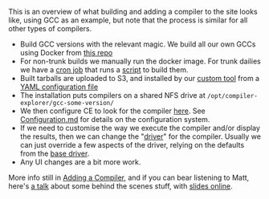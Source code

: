 This is an overview of what building and adding a compiler to the site looks like, using GCC as an example, but note
that the process is similar for all other types of compilers.

- Build GCC versions with the relevant magic. We build all our own GCCs using Docker from
  [this repo](https://github.com/compiler-explorer/gcc-builder)
- For non-trunk builds we manually run the docker image. For trunk dailies we have a
  [cron job](https://github.com/compiler-explorer/infra/blob/main/crontab.admin#L8) that runs a
  [script](https://github.com/compiler-explorer/infra/blob/main/admin-daily-builds.sh) to build them.
- Built tarballs are uploaded to S3, and installed by our
  [custom tool](https://github.com/compiler-explorer/infra/blob/main/bin/lib/ce_install.py) from a
  [YAML configuration file](https://github.com/compiler-explorer/infra/blob/main/bin/yaml/cpp.yaml)
- The installation puts compilers on a shared NFS drive at `/opt/compiler-explorer/gcc-some-version/`
- We then configure CE to look for the compiler
  [here](https://github.com/compiler-explorer/compiler-explorer/blob/main/etc/config/c%2B%2B.amazon.properties#L9).
  See [Configuration.md](Configuration.md) for details on the configuration system.
- If we need to customise the way we execute the compiler and/or display the results, then we can change the
  "[driver](https://github.com/compiler-explorer/compiler-explorer/tree/main/lib/compilers)" for the compiler. Usually
  we can just override a few aspects of the driver, relying on the defaults from the
  [base driver](https://github.com/compiler-explorer/compiler-explorer/blob/main/lib/base-compiler.ts).
- Any UI changes are a bit more work.

More info still in
[Adding a Compiler](https://github.com/compiler-explorer/compiler-explorer/blob/main/docs/AddingACompiler.md), and if
you can bear listening to Matt, here's [a talk](https://www.youtube.com/watch?v=kIoZDUd5DKw) about some behind the
scenes stuff, with [slides online](https://www.youtube.com/watch?v=kIoZDUd5DKw).
